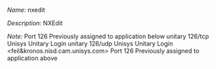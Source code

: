 _Name:_ nxedit

_Description:_ NXEdit

_Note:_ Port 126 Previously assigned to application below
unitary         126/tcp    Unisys Unitary Login
unitary         126/udp    Unisys Unitary Login
&lt;feil&amp;kronos.nisd.cam.unisys.com&gt;
Port 126 Previously assigned to application above

